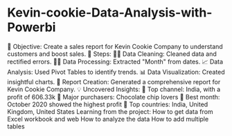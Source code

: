 # Kevin-cookie-Data-Analysis-with-Powerbi


📝 Objective: Create a sales report for Kevin Cookie Company to understand customers and boost sales.
🔎 Steps:
🕵️‍♂️ Data Cleaning: Cleaned data and rectified errors.
👨‍💻 Data Processing: Extracted "Month" from dates.
📈 Data Analysis: Used Pivot Tables to identify trends.
📊 Data Visualization: Created insightful charts.
📜 Report Creation: Generated a comprehensive report for Kevin Cookie Company.
💡 Uncovered Insights:
📌 Top channel: India, with a profit of 606.33k
📌 Major purchasers: Chocolate chip lovers
📌 Best month: October 2020 showed the highest profit
📌 Top countries: India, United Kingdom, United States
Learning from the project:
How to get data from Excel workbook and web
How to analyze the data
How to add multiple tables

